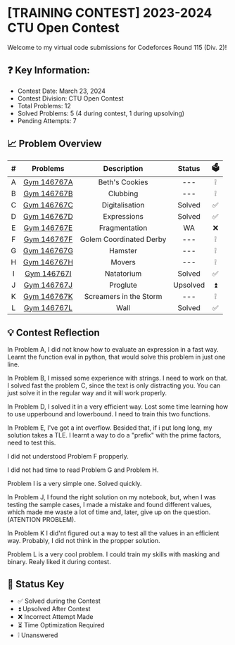 # [TRAINING CONTEST] 2023-2024 CTU Open Contest
Welcome to my virtual code submissions for Codeforces Round 115 (Div. 2)!

## ❓ Key Information:

 * Contest Date: March 23, 2024
 * Contest Division: CTU Open Contest
 * Total Problems: 12
 * Solved Problems: 5 (4 during contest, 1 during upsolving)
 * Pending Attempts: 7


## 📈 Problem Overview
|   #   |                      Problems                      |       Description       |  Status  |  🗳️   |
| :---: | :------------------------------------------------: | :---------------------: | :------: | :---: |
|   A   | [Gym 146767A](codeforces.com/gym/104767/problem/A) |     Beth's Cookies      |   ---    |   ❕   |
|   B   | [Gym 146767B](codeforces.com/gym/104767/problem/B) |        Clubbing         |   ---    |   ❕   |
|   C   | [Gym 146767C](codeforces.com/gym/104767/problem/C) |     Digitalisation      |  Solved  |   ✅   |
|   D   | [Gym 146767D](codeforces.com/gym/104767/problem/D) |       Expressions       |  Solved  |   ✅   |
|   E   | [Gym 146767E](codeforces.com/gym/104767/problem/E) |      Fragmentation      |    WA    |   ❌   |
|   F   | [Gym 146767F](codeforces.com/gym/104767/problem/F) | Golem Coordinated Derby |   ---    |   ❕   |
|   G   | [Gym 146767G](codeforces.com/gym/104767/problem/G) |         Hamster         |   ---    |   ❕   |
|   H   | [Gym 146767H](codeforces.com/gym/104767/problem/H) |         Movers          |   ---    |   ❕   |
|   I   | [Gym 146767I](codeforces.com/gym/104767/problem/I) |       Natatorium        |  Solved  |   ✅   |
|   J   | [Gym 146767J](codeforces.com/gym/104767/problem/J) |        Proglute         | Upsolved |   ⏫   |
|   K   | [Gym 146767K](codeforces.com/gym/104767/problem/K) | Screamers in the Storm  |   ---    |   ❕   |
|   L   | [Gym 146767L](codeforces.com/gym/104767/problem/L) |          Wall           |  Solved  |   ✅   |


## 💡 Contest Reflection
In Problem A, I did not know how to evaluate an expression in a fast way. Learnt the function eval in python, that would solve this problem in just one line.

In Problem B, I missed some experience with strings. I need to work on that.
I solved fast the problem C, since the text is only distracting you. You can just solve it in the regular way and it will work properly.

In Problem D, I solved it in a very efficient way. Lost some time learning how to use upperbound and lowerbound. I need to train this two functions.

In Problem E, I've got a int overflow. Besided that, if i put long long, my solution takes a TLE. I learnt a way to do a "prefix" with the prime factors, need to test this. 

I did not understood Problem F propperly.

I did not had time to read Problem G and Problem H.

Problem I is a very simple one. Solved quickly.

In Problem J, I found the right solution on my notebook, but, when I was testing the sample cases, I made a mistake and found different values, which made me waste a lot of time and, later, give up on the question. (ATENTION PROBLEM).

In Problem K I did'nt figured out a way to test all the values in an efficient way. Probably, I did not think in the propper solution.

Problem L is a very cool problem. I could train my skills with masking and binary. Realy liked it during contest.  


## 🔑 Status Key
* ✅ Solved during the Contest
* ⏫ Upsolved After Contest 
* ❌ Incorrect Attempt Made
* ⏳ Time Optimization Required
* ❕ Unanswered